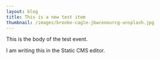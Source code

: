 ```yaml
---
layout: blog
title: This is a new test item
thumbnail: /images/brooke-cagle-jbwcenourcg-unsplash.jpg
---
```

This is the body of the test event. 

I am writing this in the Static CMS editor.

